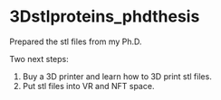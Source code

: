 # 3Dstlproteins_phdthesis

Prepared the stl files from my Ph.D.

Two next steps:
1.  Buy a 3D printer and learn how to 3D print stl files.
2.  Put stl files into VR and NFT space.


